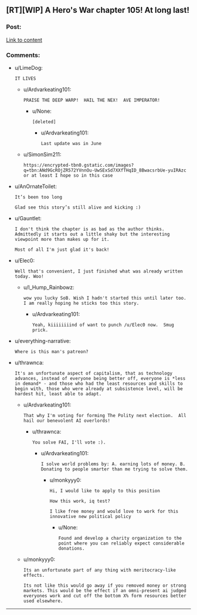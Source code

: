 ## [RT][WIP] A Hero's War chapter 105! At long last!

### Post:

[Link to content](https://www.fictionpress.com/s/3238329/105/A-Hero-s-War)

### Comments:

- u/LimeDog:
  ```
  IT LIVES
  ```

  - u/Ardvarkeating101:
    ```
    PRAISE THE DEEP WARP!  HAIL THE NEX!  AVE IMPERATOR!
    ```

    - u/None:
      ```
      [deleted]
      ```

      - u/Ardvarkeating101:
        ```
        Last update was in June
        ```

  - u/SimonSim211:
    ```
    https://encrypted-tbn0.gstatic.com/images?q=tbn:ANd9GcROjZR572YVnnOu-UwSExSd7XXfTHqID_8BwacsrbUe-yuIRAzc or at least I hope so in this case
    ```

- u/AnOrnateToilet:
  ```
  It’s been too long

  Glad see this story’s still alive and kicking :)
  ```

- u/Gauntlet:
  ```
  I don't think the chapter is as bad as the author thinks. Admittedly it starts out a little shaky but the interesting viewpoint more than makes up for it.

  Most of all I'm just glad it's back!
  ```

- u/Elec0:
  ```
  Well that's convenient, I just finished what was already written today. Woo!
  ```

  - u/I_Hump_Rainbowz:
    ```
    wow you lucky SoB. Wish I hadn't started this until later too. I am really hoping he sticks too this story.
    ```

    - u/Ardvarkeating101:
      ```
      Yeah, kiiiiiiiind of want to punch /u/Elec0 now.  Smug prick.
      ```

- u/everything-narrative:
  ```
  Where is this man's patreon?
  ```

- u/thrawnca:
  ```
  It's an unfortunate aspect of capitalism, that as technology advances, instead of everyone being better off, everyone is *less in demand* - and those who had the least resources and skills to begin with, those who were already at subsistence level, will be hardest hit, least able to adapt.
  ```

  - u/Ardvarkeating101:
    ```
    That why I'm voting for forming The Polity next election.  All hail our benevolent AI overlords!
    ```

    - u/thrawnca:
      ```
      You solve FAI, I'll vote :).
      ```

      - u/Ardvarkeating101:
        ```
        I solve world problems by: A. earning lots of money. B. Donating to people smarter than me trying to solve them.
        ```

        - u/monkyyy0:
          ```
          Hi, I would like to apply to this position

          How this work, iq test?

          I like free money and would love to work for this innovative new political policy
          ```

          - u/None:
            ```
            Found and develop a charity organization to the point where you can reliably expect considerable donations.
            ```

  - u/monkyyy0:
    ```
    Its an unfortunate part of any thing with meritocracy-like effects.

    Its not like this would go away if you removed money or strong markets. This would be the effect if an omni-present ai judged everyones work and cut off the bottom X% form resources better used elsewhere.
    ```

---

